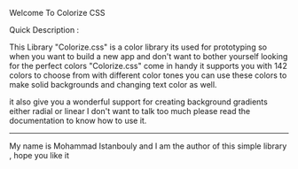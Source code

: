 Welcome To Colorize CSS

Quick Description :

This Library "Colorize.css" is a color library its used for prototyping so when you want to build a new app and don't
want to bother yourself looking for the perfect colors "Colorize.css" come in handy it supports you with 142 
colors to choose from with different color tones you can use these colors to make solid backgrounds and changing text
color as well.

it also give you a wonderful support for creating background gradients either radial or linear I don't want to talk too much 
please read the documentation to know how to use it.

-------------------------------------------------------------------
My name is Mohammad Istanbouly and I am the author of this simple library , hope you like it